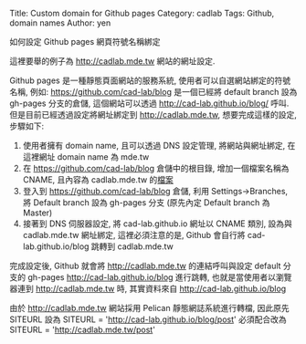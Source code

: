 Title: Custom domain for Github pages
Category: cadlab
Tags: Github, domain names
Author: yen

如何設定 Github pages 網頁符號名稱綁定

<!-- PELICAN_END_SUMMARY -->

這裡要舉的例子為 <http://cadlab.mde.tw> 網站的網址設定.

Github pages 是一種靜態頁面網站的服務系統, 使用者可以自選網站綁定的符號名稱, 例如: <https://github.com/cad-lab/blog>
是一個已經將 default branch 設為 gh-pages 分支的倉儲, 這個網站可以透過 <http://cad-lab.github.io/blog/>  呼叫. 但是目前已經透過設定將網址綁定到 <http://cadlab.mde.tw>, 想要完成這樣的設定, 步驟如下:

1. 使用者擁有 domain name, 且可以透過 DNS 設定管理, 將網站與網址綁定, 在這裡網址 domain name 為 mde.tw
2. 在 <https://github.com/cad-lab/blog> 倉儲中的根目錄, 增加一個檔案名稱為 CNAME, 且內容為 cadlab.mde.tw 的<a href="https://github.com/cad-lab/blog/blob/gh-pages/CNAME">檔案</a>
3. 登入到 <https://github.com/cad-lab/blog> 倉儲, 利用 Settings->Branches, 將 Default branch 設為 gh-pages 分支 (原先內定 Default branch 為 Master)
4. 接著到 DNS 伺服器設定, 將 cad-lab.github.io 網址以 CNAME 類別, 設為與 cadlab.mde.tw 網址綁定, 這裡必須注意的是, Github 會自行將 cad-lab.github.io/blog 跳轉到 cadlab.mde.tw

完成設定後, Github 就會將 http://cadlab.mde.tw 的連結呼叫與設定 default 分支的 gh-pages http://cad-lab.github.io/blog 進行跳轉, 也就是當使用者以瀏覽器連到 <http://cadlab.mde.tw> 時, 其實資料來自 <http://cad-lab.github.io/blog>

由於 <http://cadlab.mde.tw> 網站採用 Pelican 靜態網誌系統進行轉檔, 因此原先 SITEURL 設為 SITEURL = 'http://cad-lab.github.io/blog/post' 必須配合改為 SITEURL = 'http://cadlab.mde.tw/post'